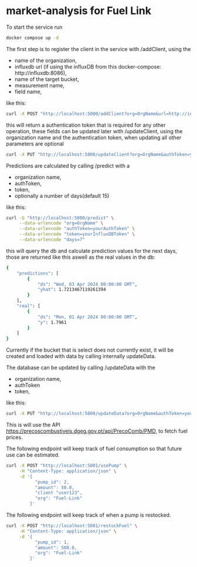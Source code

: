 # market-analysis for Fuel Link

To start the service run

```bash
docker compose up -d
```

The first step is to register the client in the service with /addClient, using the
- name of the organization, 
- influxdb url (if using the influxDB from this docker-compose: http://influxdb:8086), 
- name of the target bucket, 
- measurement name,
- field name,

like this:

```bash
curl -X POST "http://localhost:5000/addClient?org=OrgName&url=http://influxdb:8086&bucket=bucketName&measurement=measurementName&field=fieldName"
```

this will return a authentication token that is required for any other operation, these fields can be updated later with /updateClient, using the organization name and the authentication token, when updating all other parameters are optional

```bash
curl -X PUT "http://localhost:5000/updateClient?org=OrgName&authToken=yourAuthToken&url=newUrl&bucket=newBucket&measurement=newMeasurement&field=newField"
```


Predictions are calculated by calling /predict with a 
- organization name, 
- authToken, 
- token,
- optionally a number of days(default 15) 

like this:

```bash
curl -G "http://localhost:5000/predict" \
     --data-urlencode "org=OrgName" \
     --data-urlencode "authToken=yourAuthToken" \
     --data-urlencode "token=yourInfluxDBToken" \
     --data-urlencode "days=7"

```

this will query the db and calculate prediction values for the next days, those are returned like this aswell as the real values in the db:

```bash
{
    "predictions": [
        {
            "ds": "Wed, 03 Apr 2024 00:00:00 GMT",
            "yhat": 1.7213467119261394
        }
    ],
    "real": [
        {
            "ds": "Mon, 01 Apr 2024 00:00:00 GMT",
            "y": 1.7961
        }
    ]
}
```
Currently if the bucket that is select does not currently exist, it will be created and loaded with data by calling internally updateData.



The database can be updated by calling /updateData with the 
- organization name,
- authToken
- token,
  
like this:

```bash
curl -X PUT "http://localhost:5000/updateData?org=OrgName&authToken=yourAuthToken&token=yourInfluxDBToken"
```

This is will use the API https://precoscombustiveis.dgeg.gov.pt/api/PrecoComb/PMD, to fetch fuel prices.


The following endpoint will keep track of fuel consumption so that future use can be estimated.

```bash
curl -X POST "http://localhost:5001/usePump" \
     -H "Content-Type: application/json" \
     -d '{
           "pump_id": 2,
           "amount": 50.0,
	       "client "user123",
           "org": "Fuel-Link"
         }'
```


The following endpoint will keep track of when a pump is restocked.

```bash
curl -X POST "http://localhost:5001/restockFuel" \
     -H "Content-Type: application/json" \
     -d '{
           "pump_id": 1,
           "amount": 500.0,
           "org": "Fuel-Link"
         }'
```